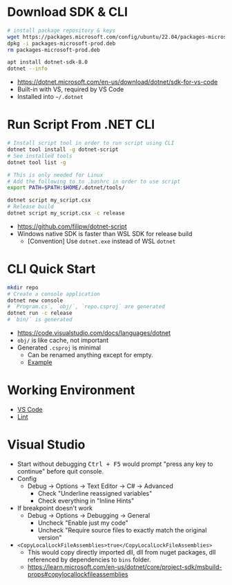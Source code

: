 # Download SDK & CLI

```bash
# install package repository & keys
wget https://packages.microsoft.com/config/ubuntu/22.04/packages-microsoft-prod.deb
dpkg -i packages-microsoft-prod.deb
rm packages-microsoft-prod.deb

apt install dotnet-sdk-8.0
dotnet --info
```

- <https://dotnet.microsoft.com/en-us/download/dotnet/sdk-for-vs-code>
- Built-in with VS, required by VS Code
- Installed into `~/.dotnet`


# Run Script From .NET CLI

```bash
# Install script tool in order to run script using CLI
dotnet tool install -g dotnet-script
# See installed tools
dotnet tool list -g

# This is only needed for Linux
# Add the following to to .bashrc in order to use script
export PATH=$PATH:$HOME/.dotnet/tools/

dotnet script my_script.csx
# Release build
dotnet script my_script.csx -c release
```

- <https://github.com/filipw/dotnet-script>
- Windows native SDK is faster than WSL SDK for release build
    - [Convention] Use `dotnet.exe` instead of WSL `dotnet`

# CLI Quick Start

```bash
mkdir repo
# Create a console application
dotnet new console
# `Program.cs`, `obj/`, `repo.csproj` are generated
dotnet run -c release
# `bin/` is generated
```


- <https://code.visualstudio.com/docs/languages/dotnet>
- `obj/` is like cache, not important
- Generated `.csproj` is minimal
    - Can be renamed anything except for empty.
    - [Example](<csproj>)


# Working Environment

- [VS Code](</VS Code/C%23.md>)
- [Lint](</Lint/C%23.md>)


# Visual Studio

- Start without debugging <kbd>Ctrl + F5</kbd> would prompt "press any key to continue" before quit console.
- Config
    - Debug -> Options -> Text Editor -> C# -> Advanced
        - Check "Underline reassigned variables"
        - Check everything in "Inline Hints"
- If breakpoint doesn't work
    - Debug -> Options -> Debugging -> General
        - Uncheck "Enable just my code"
        - Uncheck "Require source files to exactly match the original version"
- `<CopyLocalLockFileAssemblies>true</CopyLocalLockFileAssemblies>`
    - This would copy directly imported dll, dll from nuget packages, dll referenced by dependencies to `bins` folder.
    - <https://learn.microsoft.com/en-us/dotnet/core/project-sdk/msbuild-props#copylocallockfileassemblies>
